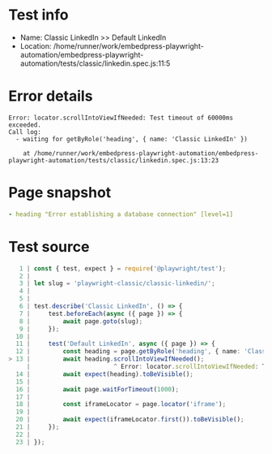 # Test info

- Name: Classic LinkedIn >> Default LinkedIn
- Location: /home/runner/work/embedpress-playwright-automation/embedpress-playwright-automation/tests/classic/linkedin.spec.js:11:5

# Error details

```
Error: locator.scrollIntoViewIfNeeded: Test timeout of 60000ms exceeded.
Call log:
  - waiting for getByRole('heading', { name: 'Classic LinkedIn' })

    at /home/runner/work/embedpress-playwright-automation/embedpress-playwright-automation/tests/classic/linkedin.spec.js:13:23
```

# Page snapshot

```yaml
- heading "Error establishing a database connection" [level=1]
```

# Test source

```ts
   1 | const { test, expect } = require('@playwright/test');
   2 |
   3 | let slug = 'playwright-classic/classic-linkedin/';
   4 |
   5 |
   6 | test.describe('Classic LinkedIn', () => {
   7 |     test.beforeEach(async ({ page }) => {
   8 |         await page.goto(slug);
   9 |     });
  10 |
  11 |     test('Default LinkedIn', async ({ page }) => {
  12 |         const heading = page.getByRole('heading', { name: 'Classic LinkedIn' });
> 13 |         await heading.scrollIntoViewIfNeeded();
     |                       ^ Error: locator.scrollIntoViewIfNeeded: Test timeout of 60000ms exceeded.
  14 |         await expect(heading).toBeVisible();
  15 |
  16 |         await page.waitForTimeout(1000);
  17 |
  18 |         const iframeLocator = page.locator('iframe');
  19 |         
  20 |         await expect(iframeLocator.first()).toBeVisible();
  21 |     });
  22 |
  23 | });
```